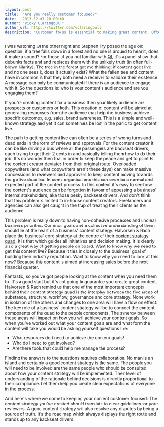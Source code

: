 ```yaml
---
layout: post
title:  "Are you really customer focused?"
date:   2013-12-03 20:00:00
author: "Vicky Claringbull"
author_url: https://twitter.com/vclaringbull
description: "Customer focus is essential to making great content. Often we're focused on stakeholders instead. Content strategy can solve this."
---
```


I was watching QI the other night and Stephen Fry posed the age old question: if a tree falls down in a forest and no one is around to hear it, does it make a sound? For those of you not familiar with <a href="http://qi.com" target="_blank">QI</a>, it's a panel show that debunks facts and and replaces them with the unlikely truth (in often full-blown hilarity). The tree in the forest got me thinking: if content goes live and no one sees it, does it actually exist? What the fallen tree and content have in common is that they both need a receiver to validate their existence. A message can only be communicated if there is an audience to engage with it. So the questions is: who is your content's audience and are you engaging them?

If you're creating content for a business then your likely audience are prospects or customers or both. This creation of content will be aimed at generating responses from the audience that help the business achieve specific outcomes, e.g. sales, brand awareness. This is a simple and well-known strategy and yet it can sometimes be lost in the panic to get content live.

The path to getting content live can often be a series of wrong turns and dead ends in the form of reviews and approvals. For the content creator it can be like driving a bus where all the passengers are backseat drivers, each trying to get their 2 cents in and basically telling them how to do their job. It's no wonder then that in order to keep the peace and get to point B the content creator deviates from their original route. Overloaded copywriters (and what copywriters aren't these days) can make massive concessions to reviewers and approvers to keep content moving towards the go live deadline. In some organisations this can even be a normal and expected part of the content process. In this context it's easy to see how the content's audience can be forgotten in favour of appeasing a business' internal stakeholders, aka those pesky backseat drivers. And don't think that this problem is limited to in-house content creators. Freelancers and agencies can also get caught in the trap of treating their clients as the audience.

This problem is really down to having non-cohesive processes and unclear business priorities. Common goals and a collective understanding of them should lie at the heart of a business' content strategy. Halvorsen & Rach place the business' core strategy at the centre of their <a href="http://blog.braintraffic.com/2011/03/brain_traffic_lands_quad/" target="_blank">content strategy quad</a>. It is that which guides all initiatives and decision making. It is clearly also a great way of getting people on board. Want to know why we need to get this content live? Because it ties in closely to the business' goal of building their industry reputation. Want to know why you need to look at this now? Because this content is aimed at increasing sales before the next financial quarter.

Fantastic, so you've got people looking at the content when you need them to. It's a good start but it's not going to guarantee you create great content. Halvorsen & Rach remind us that one of the most important concepts behind their content strategy quad is the interplay between the five areas of substance, structure, workflow, governance and core strategy. None work in isolation of the others and changes to one area will have a flow on effect. The key role of a business' content strategy will be to connect the content components of the quad to the people components. The synergy between these areas will impact on how you will achieve your content goals. So when you've worked out what your content goals are and what form the content will take you would be asking yourself questions like:

- What resources do I need to achieve the content goals?
- Who do I need to get involved?
- Are there tools that could help me manage the process?

Finding the answers to the questions requires collaboration. No man is an island and certainly a good content strategy is the same. The people you will need to be involved are the same people who should be consulted about how your content strategy will be implemented. Their level of understanding of the rationale behind decisions is directly proportional to their compliance. Let them help you create clear expectations of everyone in the process.

And here's where we come to keeping your content customer focused. The content strategy you've created should translate to clear guidelines for your reviewers. A good content strategy will also resolve any disputes by being a source of truth. It's the road map which always displays the right route and stands up to any backseat drivers.